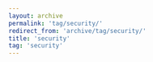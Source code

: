 ```yaml
---
layout: archive
permalink: 'tag/security/'
redirect_from: 'archive/tag/security/'
title: 'security'
tag: 'security'
---
```

